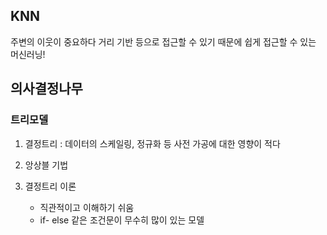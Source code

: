 KNN
--
주변의 이웃이 중요하다
거리 기반 등으로 접근할 수 있기 때문에 쉽게 접근할 수 있는 머신러닝!

의사결정나무
---
### 트리모델
1. 결정트리
   : 데이터의 스케일링, 정규화 등 사전 가공에 대한 영향이 적다

2. 앙상블 기법
3. 결정트리 이론
   - 직관적이고 이해하기 쉬움
   - if- else 같은 조건문이 무수히 많이 있는 모델
